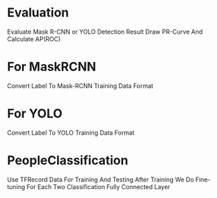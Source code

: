 # Evaluation
Evaluate Mask R-CNN or YOLO Detection Result
Draw PR-Curve And Calculate AP(ROC)

# For MaskRCNN
Convert Label To Mask-RCNN Training Data Format

# For YOLO
Convert Label To YOLO Training Data Format

# PeopleClassification
Use TFRecord Data For Training And Testing
After Training We Do Fine-tuning For Each Two Classification Fully Connected Layer
